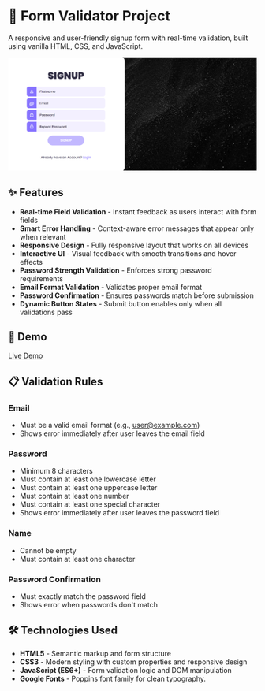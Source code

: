 # 🔐 Form Validator Project

A responsive and user-friendly signup form with real-time validation, built using vanilla HTML, CSS, and JavaScript.

![Form Validator Demo](image.png)

## ✨ Features

- **Real-time Field Validation** - Instant feedback as users interact with form fields
- **Smart Error Handling** - Context-aware error messages that appear only when relevant
- **Responsive Design** - Fully responsive layout that works on all devices
- **Interactive UI** - Visual feedback with smooth transitions and hover effects
- **Password Strength Validation** - Enforces strong password requirements
- **Email Format Validation** - Validates proper email format
- **Password Confirmation** - Ensures passwords match before submission
- **Dynamic Button States** - Submit button enables only when all validations pass

## 🚀 Demo

[Live Demo](https://form-validator-mauve.vercel.app/)

## 📋 Validation Rules

### Email
- Must be a valid email format (e.g., user@example.com)
- Shows error immediately after user leaves the email field

### Password
- Minimum 8 characters
- Must contain at least one lowercase letter
- Must contain at least one uppercase letter
- Must contain at least one number
- Must contain at least one special character
- Shows error immediately after user leaves the password field

### Name
- Cannot be empty
- Must contain at least one character

### Password Confirmation
- Must exactly match the password field
- Shows error when passwords don't match

## 🛠️ Technologies Used

- **HTML5** - Semantic markup and form structure
- **CSS3** - Modern styling with custom properties and responsive design
- **JavaScript (ES6+)** - Form validation logic and DOM manipulation
- **Google Fonts** - Poppins font family for clean typography.

